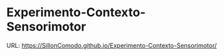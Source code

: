 # Experimento-Contexto-Sensorimotor

URL: https://SillonComodo.github.io/Experimento-Contexto-Sensorimotor/
